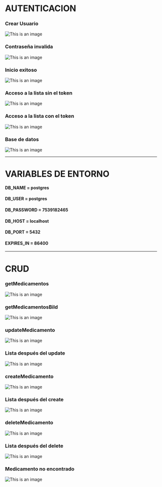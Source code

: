 # AUTENTICACION

### Crear Usuario

![This is an image](https://github.com/c12m07/express_crud/blob/main/fotos/userCreate.jpg)


### Contraseña invalida

![This is an image](https://github.com/c12m07/express_crud/blob/main/fotos/contraInvalida.jpg)


### Inicio exitoso

![This is an image](https://github.com/c12m07/express_crud/blob/main/fotos/inicioExitoso.jpg)


### Acceso a la lista sin el token

![This is an image](https://github.com/c12m07/express_crud/blob/main/fotos/accesoDenegado.jpg)


### Acceso a la lista con el token

![This is an image](https://github.com/c12m07/express_crud/blob/main/fotos/accesoAListConToken.jpg)

### Base de datos

![This is an image](https://github.com/c12m07/express_crud/blob/main/fotos/tablaUsers.jpg)

***

# VARIABLES DE ENTORNO

#### DB_NAME = postgres
>
#### DB_USER = postgres
>
#### DB_PASSWORD = 7539182465
>
#### DB_HOST = localhost
>
#### DB_PORT = 5432
>
#### EXPIRES_IN = 86400

***

# CRUD

### getMedicamentos

![This is an image](https://github.com/c12m07/express_crud/blob/main/fotos/getTodos.jpg)


### getMedicamentosBiId

![This is an image](https://github.com/c12m07/express_crud/blob/main/fotos/getById.jpg)


### updateMedicamento

![This is an image](https://github.com/c12m07/express_crud/blob/main/fotos/update.jpg)


### Lista después del update

![This is an image](https://github.com/c12m07/express_crud/blob/main/fotos/listaUpdate.jpg)


### createMedicamento

![This is an image](https://github.com/c12m07/express_crud/blob/main/fotos/create.jpg)


### Lista después del create

![This is an image](https://github.com/c12m07/express_crud/blob/main/fotos/listaCreate.jpg)


### deleteMedicamento

![This is an image](https://github.com/c12m07/express_crud/blob/main/fotos/delete.jpg)


### Lista después del delete

![This is an image](https://github.com/c12m07/express_crud/blob/main/fotos/listaDelete.jpg)


### Medicamento no encontrado

![This is an image](https://github.com/c12m07/express_crud/blob/main/fotos/noEncontrado.jpg)
